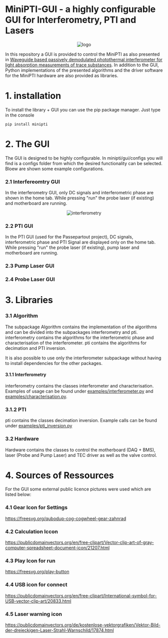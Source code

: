 
# MiniPTI-GUI - a highly configurable GUI for Interferometry, PTI and Lasers

<p style="text-align: center;">
<img alt="logo" src="https://www.fhnw.ch/de/medien/logos/media/fhnw_e_10mm.jpg" class="centre">
</p>

In this repository a GUI is provided to control the MiniPTI as also presented in [Waveguide based passively demodulated photothermal interferometer for light absorption measurements of trace substances](https://doi.org/10.1364/AO.476868). In addition to the GUI, Python implementations of the presented algorithms and the driver software for the MiniPTI hardware are also provided as libraries.

# 1. installation
To install the library + GUI you can use the pip package manager. Just type in the console
```
pip install minipti
```

# 2. The GUI
The GUI is designed to be highly configurable. In minipti/gui/configs you will find
is a configs folder from which the desired functionality can be selected. Bloew
are shown some example configurations.

### 2.1 Interfereomtry GUI
In the interferometry GUI, only DC signals and interferometric phase are shown
in the home tab. While pressing "run" the probe laser (if existing) and motherboard are
running.

<p style="text-align: center;">
<img alt="interferometry" src="https://www.fhnw.ch/de/medien/logos/media/fhnw_e_10mm.jpg" class="centre">
</p>

### 2.2 PTI GUI
In the PTI GUI (used for the Passepartout project), DC signals, interferometric phase and PTI Signal
are displayed only on the home tab. While pressing "run" the probe laser (if existing), pump laser and motherboard are
running.

### 2.3 Pump Laser GUI

### 2.4 Probe Laser GUI


# 3. Libraries

### 3.1 Algorithm
The subpackage Algorithm contains the implementation of the algorithms and can be divided into the subpackages interferometry and pti. interferometry contains the algorithms for the interferometric phase and characterisation of the interferometer. pti contains the algorithms for decimation and PTI inversion.

It is also possible to use only the interferometer subpackage without having to install dependencies for the other packages.

#### 3.1.1 Interferometry
interferometry contains the classes interferometer and characterisation.
Examples of usage can be found under <a href="https://github.com/bilaljo/MiniPTI/blob/main/examples/interferometry.py">examples/interferometer.py</a> and
<a href="https://github.com/bilaljo/MiniPTI/blob/main/examples/characterisation.py">examples/characterisation.py</a>.
### 3.1.2 PTI
pti contains the classes decimation inversion. Example calls can be found under <a href="https://github.com/bilaljo/MiniPTI/blob/main/examples/pti_inversion.py">examples/pti_inversion.py</a>
### 3.2 Hardware
Hardware contains the classes to control the motherboard (DAQ + BMS), laser (Probe and Pump Laser) and TEC driver as well as the valve control.

# 4. Sources of Ressources
For the GUI some external public licence pictures were used which are listed below:

### 4.1 Gear Icon for Settings
https://freesvg.org/qubodup-cog-cogwheel-gear-zahnrad

### 4.2 Calculation Iccon
https://publicdomainvectors.org/en/free-clipart/Vector-clip-art-of-gray-computer-spreadsheet-document-icon/21207.html

### 4.3 Play Icon for run
https://freesvg.org/play-button

### 4.4 USB icon for connect
https://publicdomainvectors.org/en/free-clipart/International-symbol-for-USB-vector-clip-art/20833.html

### 4.5 Laser warning icon
https://publicdomainvectors.org/de/kostenlose-vektorgrafiken/Vektor-Bild-der-dreieckigen-Laser-Strahl-Warnschild/17874.html
